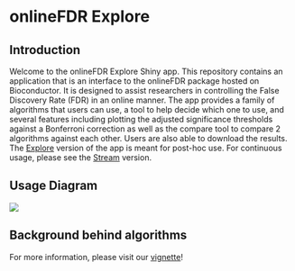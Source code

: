 # onlineFDR Explore

## Introduction
Welcome to the onlineFDR Explore Shiny app. This repository contains an application that is an interface to the onlineFDR package hosted on Bioconductor. It is designed to assist researchers in controlling the False Discovery Rate (FDR) in an online manner. The app provides a family of algorithms that users can use, a tool to help decide which one to use, and several features including plotting the adjusted significance thresholds against a Bonferroni correction as well as the compare tool to compare 2 algorithms against each other. Users are also able to download the results. The [Explore](https://mrc-bsu.shinyapps.io/onlineFDRShiny/) version of the app is meant for post-hoc use. For continuous usage, please see the [Stream](https://mrc-bsu.shinyapps.io/onlineFDRStream/) version. 

## Usage Diagram
![](https://github.com/latlio/onlineFDRexplore/blob/master/www/user-diagram.png)

## Background behind algorithms
For more information, please visit our [vignette](https://dsrobertson.github.io/onlineFDR/articles/onlineFDR.html)!
